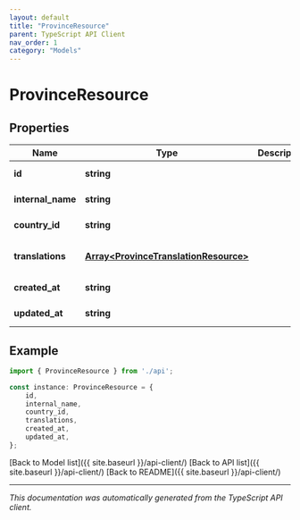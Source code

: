 ```yaml
---
layout: default
title: "ProvinceResource"
parent: TypeScript API Client
nav_order: 1
category: "Models"
---
```


# ProvinceResource


## Properties

Name | Type | Description | Notes
------------ | ------------- | ------------- | -------------
**id** | **string** |  | [default to undefined]
**internal_name** | **string** |  | [default to undefined]
**country_id** | **string** |  | [default to undefined]
**translations** | [**Array&lt;ProvinceTranslationResource&gt;**](ProvinceTranslationResource.md) |  | [optional] [default to undefined]
**created_at** | **string** |  | [default to undefined]
**updated_at** | **string** |  | [default to undefined]

## Example

```typescript
import { ProvinceResource } from './api';

const instance: ProvinceResource = {
    id,
    internal_name,
    country_id,
    translations,
    created_at,
    updated_at,
};
```

[Back to Model list]({{ site.baseurl }}/api-client/) [Back to API list]({{ site.baseurl }}/api-client/) [Back to README]({{ site.baseurl }}/api-client/)


---

*This documentation was automatically generated from the TypeScript API client.*
